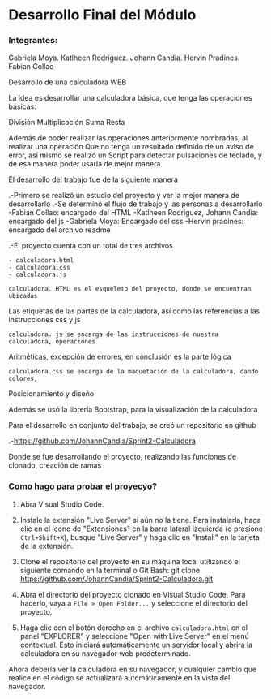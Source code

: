 <h1>Desarrollo Final del Módulo</h1>



<h3>Integrantes:</h3>

Gabriela Moya.
Katlheen Rodriguez.
Johann Candia.
Hervin Pradines.
Fabian Collao

Desarrollo de una calculadora WEB

La idea es desarrollar una calculadora básica, que tenga las operaciones básicas:

División
Multiplicación
Suma
Resta

Además de poder realizar las operaciones anteriormente nombradas, al realizar una operación 
Que no tenga un resultado definido de un aviso de error, así mismo se realizó un
Script para detectar pulsaciones de teclado, y de esa manera poder usarla de mejor manera

El desarrollo del trabajo fue de la siguiente manera

.-Primero se realizó un estudio del proyecto y ver la mejor manera de desarrollarlo
.-Se determinó el flujo de trabajo y las personas a desarrollarlo
	-Fabian Collao: encargado del HTML
	-Katlheen Rodriguez, Johann Candia: encargado del js
	-Gabriela Moya: Encargado del css
	-Hervin pradines: encargado del archivo readme

.-El proyecto cuenta con un total de tres archivos

	- calculadora.html
	- calculadora.css
	- calculadora.js

	calculadora. HTML es el esqueleto del proyecto, donde se encuentran ubicadas 
Las etiquetas de las partes de la calculadora, así como las referencias a las instrucciones
css y js

	calculadora. js se encarga de las instrucciones de nuestra calculadora, operaciones 
Aritméticas, excepción de errores, en conclusión es la parte lógica

	calculadora.css se encarga de la maquetación de la calculadora, dando colores,
Posicionamiento y diseño 

Además se usó la librería Bootstrap, para la visualización de la calculadora

Para el desarrollo en conjunto del trabajo, se creó un repositorio en github

.-https://github.com/JohannCandia/Sprint2-Calculadora

Donde se fue desarrollando el proyecto, realizando las funciones de clonado, creación
de ramas


<h3> Como hago para probar el proyecyo? </h3> 

1. Abra Visual Studio Code.

2. Instale la extensión "Live Server" si aún no la tiene. Para instalarla, haga clic en el ícono de "Extensiones" en la barra lateral izquierda (o presione `Ctrl+Shift+X`), busque "Live Server" y haga clic en "Install" en la tarjeta de la extensión.

3. Clone el repositorio del proyecto en su máquina local utilizando el siguiente comando en la terminal o Git Bash:
git clone https://github.com/JohannCandia/Sprint2-Calculadora.git

4. Abra el directorio del proyecto clonado en Visual Studio Code. Para hacerlo, vaya a `File > Open Folder...` y seleccione el directorio del proyecto.


5. Haga clic con el botón derecho en el archivo `calculadora.html` en el panel "EXPLORER" y seleccione "Open with Live Server" en el menú contextual. Esto iniciará automáticamente un servidor local y abrirá la calculadora en su navegador web predeterminado.

Ahora debería ver la calculadora en su navegador, y cualquier cambio que realice en el código se actualizará automáticamente en la vista del navegador.

